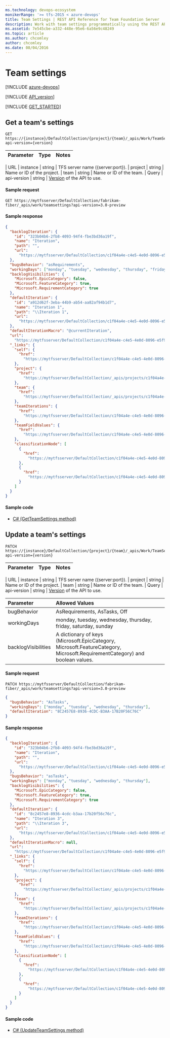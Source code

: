 ```yaml
---
ms.technology: devops-ecosystem
monikerRange: '>= tfs-2015 < azure-devops'
title: Team Settings | REST API Reference for Team Foundation Server
description: Work with team settings programmatically using the REST APIs for Team Foundation Server.
ms.assetid: 7e545cbe-a332-448e-95e6-6a56e9c48249
ms.topic: article
ms.author: chcomley
author: chcomley
ms.date: 08/04/2016
---
```


# Team settings

[!INCLUDE [azure-devops](../_data/azure-devops-message.md)]

[!INCLUDE [API_version](../_data/version2-preview1.md)]

[!INCLUDE [GET_STARTED](../_data/get-started.md)]

## Get a team's settings

<a id="GetTeamSettings"></a>

```
GET https://{instance}/DefaultCollection/{project}/{team}/_apis/Work/TeamSettings?api-version={version}
```

| Parameter | Type | Notes |
| :-------- | :--- | :---- |


| URL
| instance | string | TFS server name ({server:port}).
| project | string | Name or ID of the project.
| team | string | Name or ID of the team.
| Query
| api-version | string | [Version](../../concepts/rest-api-versioning.md) of the API to use.

#### Sample request

```
GET https://mytfsserver/DefaultCollection/fabrikam-fiber/_apis/work/teamsettings?api-version=3.0-preview
```

#### Sample response

```json
{
  "backlogIteration": {
    "id": "323b04b6-2fb8-4093-94f4-fbe3bd36a19f",
    "name": "Iteration",
    "path": "",
    "url":
      "https://mytfsserver/DefaultCollection/c1f04a4e-c4e5-4e0d-8096-e5f9fd214bfb/_apis/wit/classificationNodes/Iterations"
  },
  "bugsBehavior": "asRequirements",
  "workingDays": ["monday", "tuesday", "wednesday", "thursday", "friday"],
  "backlogVisibilities": {
    "Microsoft.EpicCategory": false,
    "Microsoft.FeatureCategory": true,
    "Microsoft.RequirementCategory": true
  },
  "defaultIteration": {
    "id": "a912d62f-3eba-44b9-ab54-aa82af94b1d7",
    "name": "Iteration 1",
    "path": "\\Iteration 1",
    "url":
      "https://mytfsserver/DefaultCollection/c1f04a4e-c4e5-4e0d-8096-e5f9fd214bfb/_apis/wit/classificationNodes/Iterations/Iteration%201"
  },
  "defaultIterationMacro": "@currentIteration",
  "url":
    "https://mytfsserver/DefaultCollection/c1f04a4e-c4e5-4e0d-8096-e5f9fd214bfb/3e9700ae-46cb-4ee3-ad77-3a1b1ae99572/_apis/work/teamsettings",
  "_links": {
    "self": {
      "href":
        "https://mytfsserver/DefaultCollection/c1f04a4e-c4e5-4e0d-8096-e5f9fd214bfb/3e9700ae-46cb-4ee3-ad77-3a1b1ae99572/_apis/work/teamsettings"
    },
    "project": {
      "href":
        "https://mytfsserver/DefaultCollection/_apis/projects/c1f04a4e-c4e5-4e0d-8096-e5f9fd214bfb"
    },
    "team": {
      "href":
        "https://mytfsserver/DefaultCollection/_apis/projects/c1f04a4e-c4e5-4e0d-8096-e5f9fd214bfb/teams/3e9700ae-46cb-4ee3-ad77-3a1b1ae99572"
    },
    "teamIterations": {
      "href":
        "https://mytfsserver/DefaultCollection/c1f04a4e-c4e5-4e0d-8096-e5f9fd214bfb/3e9700ae-46cb-4ee3-ad77-3a1b1ae99572/_apis/work/teamsettings/iterations"
    },
    "teamFieldValues": {
      "href":
        "https://mytfsserver/DefaultCollection/c1f04a4e-c4e5-4e0d-8096-e5f9fd214bfb/3e9700ae-46cb-4ee3-ad77-3a1b1ae99572/_apis/work/teamsettings/teamfieldvalues"
    },
    "classificationNode": [
      {
        "href":
          "https://mytfsserver/DefaultCollection/c1f04a4e-c4e5-4e0d-8096-e5f9fd214bfb/_apis/wit/classificationNodes/Iterations"
      },
      {
        "href":
          "https://mytfsserver/DefaultCollection/c1f04a4e-c4e5-4e0d-8096-e5f9fd214bfb/_apis/wit/classificationNodes/Iterations/Iteration%201"
      }
    ]
  }
}
```

#### Sample code

- [C# (GetTeamSettings method)](https://github.com/microsoft/azure-devops-dotnet-samples/blob/master/ClientLibrary/Samples/Work/TeamSettingsSample.cs#L15)

## Update a team's settings

<a id="SetTeamSettings"></a>

```no-highlight
PATCH https://{instance}/DefaultCollection/{project}/{team}/_apis/Work/TeamSettings?api-version={version}
```

| Parameter | Type | Notes |
| :-------- | :--- | :---- |


| URL
| instance | string | TFS server name ({server:port}).
| project | string | Name or ID of the project.
| team | string | Name or ID of the team.
| Query
| api-version | string | [Version](../../concepts/rest-api-versioning.md) of the API to use.

| Parameter           | Allowed Values                                                                                                              |
| :------------------ | :-------------------------------------------------------------------------------------------------------------------------- |
| bugBehavior         | AsRequirements, AsTasks, Off                                                                                                |
| workingDays         | monday, tuesday, wednesday, thursday, friday, saturday, sunday                                                              |
| backlogVisibilities | A dictionary of keys (Microsoft.EpicCategory, Microsoft.FeatureCategory, Microsoft.RequirementCategory) and boolean values. |

#### Sample request

```
PATCH https://mytfsserver/DefaultCollection/fabrikam-fiber/_apis/work/teamsettings?api-version=3.0-preview
```

```json
{
  "bugsBehavior": "AsTasks",
  "workingDays": ["monday", "tuesday", "wednesday", "thursday"],
  "defaultIteration": "8C2457E8-8936-4CDC-B3AA-17B20F56C76C"
}
```

#### Sample response

```json
{
  "backlogIteration": {
    "id": "323b04b6-2fb8-4093-94f4-fbe3bd36a19f",
    "name": "Iteration",
    "path": "",
    "url":
      "https://mytfsserver/DefaultCollection/c1f04a4e-c4e5-4e0d-8096-e5f9fd214bfb/_apis/wit/classificationNodes/Iterations"
  },
  "bugsBehavior": "asTasks",
  "workingDays": ["monday", "tuesday", "wednesday", "thursday"],
  "backlogVisibilities": {
    "Microsoft.EpicCategory": false,
    "Microsoft.FeatureCategory": true,
    "Microsoft.RequirementCategory": true
  },
  "defaultIteration": {
    "id": "8c2457e8-8936-4cdc-b3aa-17b20f56c76c",
    "name": "Iteration 3",
    "path": "\\Iteration 3",
    "url":
      "https://mytfsserver/DefaultCollection/c1f04a4e-c4e5-4e0d-8096-e5f9fd214bfb/_apis/wit/classificationNodes/Iterations/Iteration%203"
  },
  "defaultIterationMacro": null,
  "url":
    "https://mytfsserver/DefaultCollection/c1f04a4e-c4e5-4e0d-8096-e5f9fd214bfb/3e9700ae-46cb-4ee3-ad77-3a1b1ae99572/_apis/work/teamsettings",
  "_links": {
    "self": {
      "href":
        "https://mytfsserver/DefaultCollection/c1f04a4e-c4e5-4e0d-8096-e5f9fd214bfb/3e9700ae-46cb-4ee3-ad77-3a1b1ae99572/_apis/work/teamsettings"
    },
    "project": {
      "href":
        "https://mytfsserver/DefaultCollection/_apis/projects/c1f04a4e-c4e5-4e0d-8096-e5f9fd214bfb"
    },
    "team": {
      "href":
        "https://mytfsserver/DefaultCollection/_apis/projects/c1f04a4e-c4e5-4e0d-8096-e5f9fd214bfb/teams/3e9700ae-46cb-4ee3-ad77-3a1b1ae99572"
    },
    "teamIterations": {
      "href":
        "https://mytfsserver/DefaultCollection/c1f04a4e-c4e5-4e0d-8096-e5f9fd214bfb/3e9700ae-46cb-4ee3-ad77-3a1b1ae99572/_apis/work/teamsettings/iterations"
    },
    "teamFieldValues": {
      "href":
        "https://mytfsserver/DefaultCollection/c1f04a4e-c4e5-4e0d-8096-e5f9fd214bfb/3e9700ae-46cb-4ee3-ad77-3a1b1ae99572/_apis/work/teamsettings/teamfieldvalues"
    },
    "classificationNode": [
      {
        "href":
          "https://mytfsserver/DefaultCollection/c1f04a4e-c4e5-4e0d-8096-e5f9fd214bfb/_apis/wit/classificationNodes/Iterations"
      },
      {
        "href":
          "https://mytfsserver/DefaultCollection/c1f04a4e-c4e5-4e0d-8096-e5f9fd214bfb/_apis/wit/classificationNodes/Iterations/Iteration%203"
      }
    ]
  }
}
```

#### Sample code

- [C# (UpdateTeamSettings method)](https://github.com/microsoft/azure-devops-dotnet-samples/blob/master/ClientLibrary/Samples/Work/TeamSettingsSample.cs#L34)
